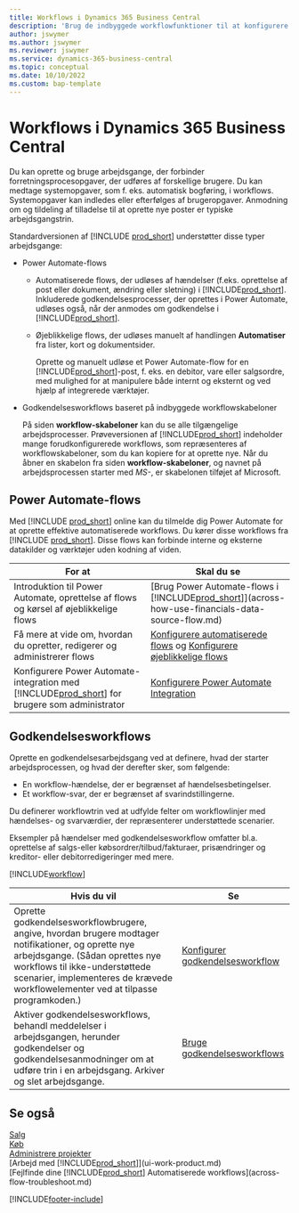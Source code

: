 ```yaml
---
title: Workflows i Dynamics 365 Business Central
description: 'Brug de indbyggede workflowfunktioner til at konfigurere godkendelsesworkflows for at supplere automatiserede workflows baseret på Power Automate. Du kan definere trin, der skal tildeles opgaver til forskellige personer som en del af de forskellige forretningsproces opgaver.'
author: jswymer
ms.author: jswymer
ms.reviewer: jswymer
ms.service: dynamics-365-business-central
ms.topic: conceptual
ms.date: 10/10/2022
ms.custom: bap-template
---
```

# <a name="workflows-in-dynamics-365-business-central"></a>Workflows i Dynamics 365 Business Central

Du kan oprette og bruge arbejdsgange, der forbinder forretningsprocesopgaver, der udføres af forskellige brugere. Du kan medtage systemopgaver, som f. eks. automatisk bogføring, i workflows. Systemopgaver kan indledes eller efterfølges af brugeropgaver. Anmodning om og tildeling af tilladelse til at oprette nye poster er typiske arbejdsgangstrin.

Standardversionen af [!INCLUDE [prod_short](includes/prod_short.md)] understøtter disse typer arbejdsgange:
  
* Power Automate-flows

  * Automatiserede flows, der udløses af hændelser (f.eks. oprettelse af post eller dokument, ændring eller sletning) i [!INCLUDE[prod_short](includes/prod_short.md)]. Inkluderede godkendelsesprocesser, der oprettes i Power Automate, udløses også, når der anmodes om godkendelse i [!INCLUDE[prod_short](includes/prod_short.md)].
  * Øjeblikkelige flows, der udløses manuelt af handlingen **Automatiser** fra lister, kort og dokumentsider.

    Oprette og manuelt udløse et Power Automate-flow for en [!INCLUDE[prod_short](includes/prod_short.md)]-post, f. eks. en debitor, vare eller salgsordre, med mulighed for at manipulere både internt og eksternt og ved hjælp af integrerede værktøjer.

* Godkendelsesworkflows baseret på indbyggede workflowskabeloner

  På siden **workflow-skabeloner** kan du se alle tilgængelige arbejdsprocesser. Prøveversionen af [!INCLUDE[prod_short](includes/prod_short.md)] indeholder mange forudkonfigurerede workflows, som repræsenteres af workflowskabeloner, som du kan kopiere for at oprette nye. Når du åbner en skabelon fra siden **workflow-skabeloner**, og navnet på arbejdsprocessen starter med *MS-*, er skabelonen tilføjet af Microsoft.

## <a name="power-automate-flows"></a>Power Automate-flows

Med [!INCLUDE [prod_short](includes/prod_short.md)] online kan du tilmelde dig Power Automate for at oprette effektive automatiserede workflows. Du kører disse workflows fra [!INCLUDE [prod_short](includes/prod_short.md)]. Disse flows kan forbinde interne og eksterne datakilder og værktøjer uden kodning af viden.

|**For at** |**Skal du se**|
|-------|-------|
|Introduktion til Power Automate, oprettelse af flows og kørsel af øjeblikkelige flows|[Brug Power Automate-flows i [!INCLUDE[prod_short](includes/prod_short.md)]](across-how-use-financials-data-source-flow.md)|
|Få mere at vide om, hvordan du opretter, redigerer og administrerer flows|[Konfigurere automatiserede flows](/dynamics365/business-central/dev-itpro/powerplatform/automate-workflows) og [Konfigurere øjeblikkelige flows](/dynamics365/business-central/dev-itpro/powerplatform/instant-flows)|
|Konfigurere Power Automate-integration med [!INCLUDE[prod_short](includes/prod_short.md)] for brugere som administrator|[Konfigurere Power Automate Integration](/dynamics365/business-central/dev-itpro/powerplatform/power-automate-setup)|

## <a name="approval-workflows"></a>Godkendelsesworkflows

Oprette en godkendelsesarbejdsgang ved at definere, hvad der starter arbejdsprocessen, og hvad der derefter sker, som følgende:

* En workflow-hændelse, der er begrænset af hændelsesbetingelser.
* Et workflow-svar, der er begrænset af svarindstillingerne.

Du definerer workflowtrin ved at udfylde felter om workflowlinjer med hændelses- og svarværdier, der repræsenterer understøttede scenarier.

Eksempler på hændelser med godkendelsesworkflow omfatter bl.a. oprettelse af salgs-eller købsordrer/tilbud/fakturaer, prisændringer og kreditor- eller debitorredigeringer med mere.

[!INCLUDE[workflow](includes/workflow.md)]

| **Hvis du vil** | **Se** |
|--|--|
| Oprette godkendelsesworkflowbrugere, angive, hvordan brugere modtager notifikationer, og oprette nye arbejdsgange. (Sådan oprettes nye workflows til ikke-understøttede scenarier, implementeres de krævede workflowelementer ved at tilpasse programkoden.) | [Konfigurer godkendelsesworkflow](across-set-up-workflows.md) |
| Aktiver godkendelsesworkflows, behandl meddelelser i arbejdsgangen, herunder godkendelser og godkendelsesanmodninger om at udføre trin i en arbejdsgang. Arkiver og slet arbejdsgange. | [Bruge godkendelsesworkflows](across-use-workflows.md) |

<!--
| Integrate company data with Power Automate workflows, using both internal and external sources and events to create and automate tasks or workflows. | [Use Power Automate Flows in [!INCLUDE[prod_short](includes/prod_short.md)]](across-how-use-financials-data-source-flow.md) |-->

## <a name="see-also"></a>Se også

[Salg](sales-manage-sales.md)  
[Køb](purchasing-manage-purchasing.md)  
[Administrere projekter](projects-manage-projects.md)  
[Arbejd med [!INCLUDE[prod_short](includes/prod_short.md)]](ui-work-product.md)  
[Fejlfinde dine [!INCLUDE[prod_short](includes/prod_short.md)] Automatiserede workflows](across-flow-troubleshoot.md)  


[!INCLUDE[footer-include](includes/footer-banner.md)]
